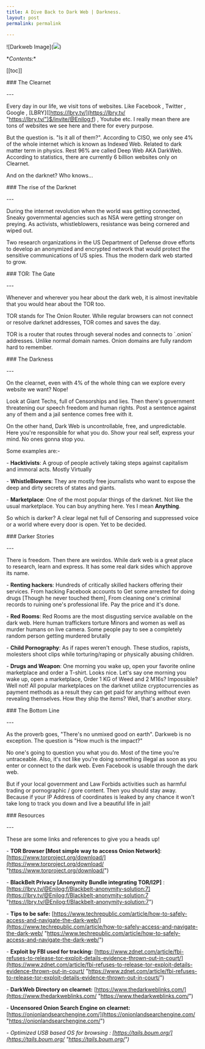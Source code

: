 ```yaml
---
title: A Dive Back to Dark Web | Darkness.
layout: post
permalink: permalink

---
```

!\[Darkweb Image\](![](https://imgur.com/FOYOVnh.png))

\**Contents:**

\[\[toc\]\]

\### The Clearnet 

\---

Every day in our life, we visit tons of websites. Like Facebook , Twitter , Google , \[LBRY\]([https://lbry.tv/](https://lbry.tv/ "https://lbry.tv/")$/invite/@Enilog:f) , Youtube etc. I really mean there are tons of websites we see here and there for every purpose. 

But the question is. "Is it all of them?". According to CISO, we only see 4% of the whole internet which is known as Indexed Web. Related to dark matter term in physics. Rest 96% are called Deep Web AKA DarkWeb. According to statistics, there are currently 6 billion websites only on Clearnet. 

And on the darknet? Who knows...

\### The rise of the Darknet

\---

During the internet revolution when the world was getting connected, Sneaky governmental agencies such as NSA were getting stronger on preying. As activists, whistleblowers, resistance was being cornered and wiped out.

Two research organizations in the US Department of Defense drove efforts to develop an anonymized and encrypted network that would protect the sensitive communications of US spies. Thus the modern dark web started to grow.

\### TOR: The Gate 

\---

Whenever and wherever you hear about the dark web, it is almost inevitable that you would hear about the TOR too.

TOR stands for The Onion Router. While regular browsers can not connect or resolve darknet addresses, TOR comes and saves the day.

TOR is a router that routes through several nodes and connects to \`.onion\` addresses. Unlike normal domain names. Onion domains are fully random hard to remember.

\### The Darkness

\---

On the clearnet, even with 4% of the whole thing can we explore every website we want? Nope!

Look at Giant Techs, full of Censorships and lies. Then there's government threatening our speech freedom and human rights. Post a sentence against any of them and a jail sentence comes free with it.

On the other hand, Dark Web is uncontrollable, free, and unpredictable. Here you're responsible for what you do. Show your real self, express your mind. No ones gonna stop you.

Some examples are:-

\- **Hacktivists**: A group of people actively taking steps against capitalism and immoral acts. Mostly Virtually

\- **WhistleBlowers**: They are mostly free journalists who want to expose the deep and dirty secrets of states and giants.

\- **Marketplace**: One of the most popular things of the darknet. Not like the usual marketplace. You can buy anything here. Yes I mean **Anything**.

So which is darker? A clear legal net full of Censoring and suppressed voice or a world where every door is open. Yet to be decided.

\### Darker Stories

\---

There is freedom. Then there are weirdos. While dark web is a great place to research, learn and express. It has some real dark sides which approve its name.

\- **Renting hackers**: Hundreds of critically skilled hackers offering their services. From hacking Facebook accounts to Get some arrested for doing drugs \[Though he never touched them\], From cleaning one's criminal records to ruining one's professional life. Pay the price and it's done.

\- **Red Rooms**: Red Rooms are the most disgusting service available on the dark web. Here human traffickers torture Minors and women as well as murder humans on live camera. Some people pay to see a completely random person getting murdered brutally

\- **Child Pornography**: As if rapes weren't enough. These studios, rapists, molesters shoot clips while torturing/raping or physically abusing children. 

\- **Drugs and Weapon**: One morning you wake up, open your favorite online marketplace and order a T-shirt. Looks nice. Let's say one morning you wake up, open a marketplace, Order 1 KG of Weed and 2 M16s? Impossible? Well not! All popular marketplaces on the darknet utilize cryptocurrencies as payment methods as a result they can get paid for anything without even revealing themselves. How they ship the items? Well, that's another story.

\### The Bottom Line

\---

As the proverb goes, "There's no unmixed good on earth". Darkweb is no exception. The question is "How much is the impact?"

No one's going to question you what you do. Most of the time you're untraceable. Also, it's not like you're doing something illegal as soon as you enter or connect to the dark web. Even Facebook is usable through the dark web. 

But if your local government and Law Forbids activities such as harmful trading or pornographic / gore content. Then you should stay away. Because if your IP Address of coordinates is leaked by any chance it won't take long to track you down and live a beautiful life in jail!

\###  Resources

\---

These are some links and references to give you a heads up!

\- **TOR Browser \[Most simple way to access Onion Network\]**: [https://www.torproject.org/download/](https://www.torproject.org/download/ "https://www.torproject.org/download/")

\- **BlackBelt Privacy \[Anonymity Bundle integrating TOR/I2P\]** : [https://lbry.tv/@Enilog:f/Blackbelt-anonymity-solution:7](https://lbry.tv/@Enilog:f/Blackbelt-anonymity-solution:7 "https://lbry.tv/@Enilog:f/Blackbelt-anonymity-solution:7")

\- **Tips to be safe:** [https://www.techrepublic.com/article/how-to-safely-access-and-navigate-the-dark-web/](https://www.techrepublic.com/article/how-to-safely-access-and-navigate-the-dark-web/ "https://www.techrepublic.com/article/how-to-safely-access-and-navigate-the-dark-web/")

\- **Exploit by FBI used for tracking:** [https://www.zdnet.com/article/fbi-refuses-to-release-tor-exploit-details-evidence-thrown-out-in-court/](https://www.zdnet.com/article/fbi-refuses-to-release-tor-exploit-details-evidence-thrown-out-in-court/ "https://www.zdnet.com/article/fbi-refuses-to-release-tor-exploit-details-evidence-thrown-out-in-court/")

\- **DarkWeb Directory on clearnet:** [https://www.thedarkweblinks.com/](https://www.thedarkweblinks.com/ "https://www.thedarkweblinks.com/")

\- **Uncensored Onion Search Engine on clearnet:** [https://onionlandsearchengine.com/](https://onionlandsearchengine.com/ "https://onionlandsearchengine.com/")

\- **Optimized USB based OS for browsing :* [https://tails.boum.org/](https://tails.boum.org/ "https://tails.boum.org/")*